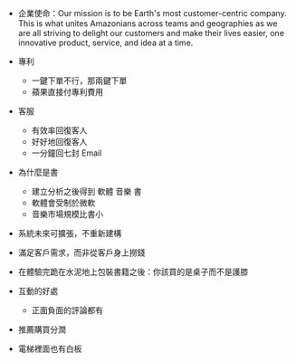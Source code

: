 - 企業使命：Our mission is to be Earth's most customer-centric company. This is what unites Amazonians across teams and geographies as we are all striving to delight our customers and make their lives easier, one innovative product, service, and idea at a time.

- 專利
    - 一鍵下單不行，那兩鍵下單
    - 蘋果直接付專利費用

- 客服
    - 有效率回復客人
    - 好好地回復客人
    - 一分鐘回七封 Email

- 為什麼是書
    - 建立分析之後得到 軟體 音樂 書
    - 軟體會受制於微軟
    - 音樂市場規模比書小

- 系統未來可擴張，不重新建構

- 滿足客戶需求，而非從客戶身上撈錢

- 在體驗完跪在水泥地上包裝書籍之後：你該買的是桌子而不是護膝

- 互動的好處
    - 正面負面的評論都有

- 推薦購買分潤

- 電梯裡面也有白板